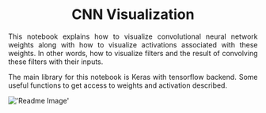 # <center>CNN Visualization</center>

<p align='justify'>This notebook explains how to visualize convolutional neural network weights along with how to visualize activations associated with these weights. In other words, how to visualize filters and the result of convolving these filters with their inputs.</p>

<p align='justify'>The main library for this notebook is Keras with tensorflow backend. Some useful functions to get access to weights and activation described.</p>


!['Readme Image'](https://github.com/peeyman/cnn-visualization/blob/master/Pics/LenaAfterCov.png)

